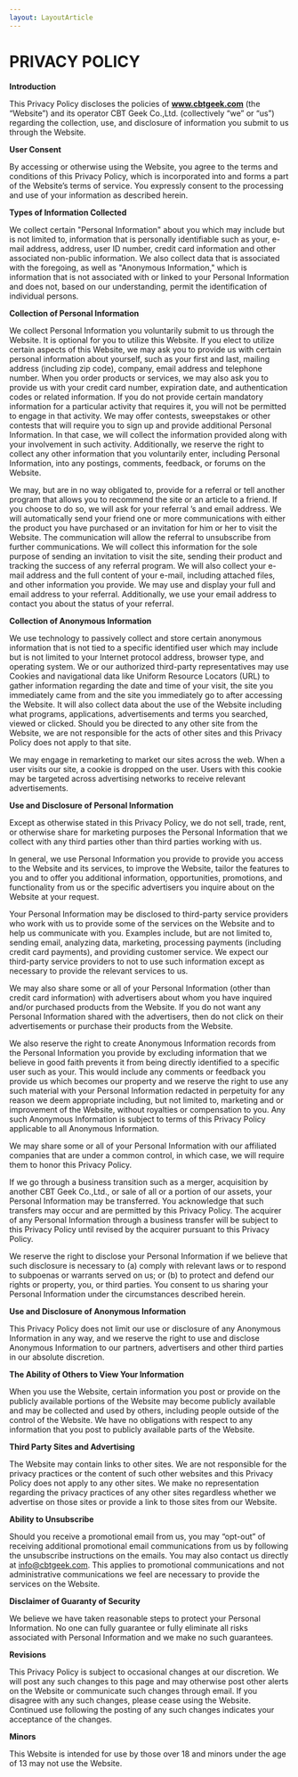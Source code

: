 ```yaml
---
layout: LayoutArticle
---
```


# PRIVACY POLICY

**Introduction**

This Privacy Policy discloses the policies of **www.cbtgeek.com** (the “Website”) and its operator CBT Geek Co.,Ltd.  (collectively “we” or “us”) regarding the collection, use, and disclosure of information you submit to us through the Website.

**User Consent**

By accessing or otherwise using the Website, you agree to the terms and conditions of this Privacy Policy, which is incorporated into and forms a part of the Website’s terms of service.  You expressly consent to the processing and use of your information as described herein.

**Types of Information Collected**

We collect certain "Personal Information" about you which may include but is not limited to, information that is personally identifiable such as your, e-mail address, address, user ID number, credit card information and other associated non-public information.  We also collect data that is associated with the foregoing, as well as "Anonymous Information," which is information that is not associated with or linked to your Personal Information and does not, based on our understanding, permit the identification of individual persons.

**Collection of Personal Information**

We collect Personal Information you voluntarily submit to us through the Website.   It is optional for you to utilize this Website.  If you elect to utilize certain aspects of this Website, we may ask you to provide us with certain personal information about yourself, such as your first and last, mailing address (including zip code), company, email address and telephone number.  When you order products or services, we may also ask you to provide us with your credit card number, expiration date, and authentication codes or related information.  If you do not provide certain mandatory information for a particular activity that requires it, you will not be permitted to engage in that activity.  We may offer contests, sweepstakes or other contests that will require you to sign up and provide additional Personal Information.  In that case, we will collect the information provided along with your involvement in such activity.  Additionally, we reserve the right to collect any other information that you voluntarily enter, including Personal Information, into any postings, comments, feedback, or forums on the Website.

We may, but are in no way obligated to, provide for a referral or tell another program that allows you to recommend the site or an article to a friend.  If you choose to do so, we will ask for your referral ’s and email address. We will automatically send your friend one or more communications with either the product you have purchased or an invitation for him or her to visit the Website.   The communication will allow the referral to unsubscribe from further communications.  We will collect this information for the sole purpose of sending an invitation to visit the site, sending their product and tracking the success of any referral program.    We will also collect your e-mail address and the full content of your e-mail, including attached files, and other information you provide.  We may use and display your full and email address to your referral.  Additionally, we use your email address to contact you about the status of your referral. 

**Collection of Anonymous Information**

We use technology to passively collect and store certain anonymous information that is not tied to a specific identified user which may include but is not limited to your Internet protocol address, browser type, and operating system.   We or our authorized third-party representatives may use Cookies and navigational data like Uniform Resource Locators (URL) to gather information regarding the date and time of your visit, the site you immediately came from and the site you immediately go to after accessing the Website.  It will also collect data about the use of the Website including what programs, applications, advertisements and terms you searched, viewed or clicked.  Should you be directed to any other site from the Website, we are not responsible for the acts of other sites and this Privacy Policy does not apply to that site.

We may engage in remarketing to market our sites across the web. When a user visits our site, a cookie is dropped on the user. Users with this cookie may be targeted across advertising networks to receive relevant advertisements.

**Use and Disclosure of Personal Information**

Except as otherwise stated in this Privacy Policy, we do not sell, trade, rent, or otherwise share for marketing purposes the Personal Information that we collect with any third parties other than third parties working with us. 

In general, we use Personal Information you provide to provide you access to the Website and its services, to improve the Website, tailor the features to you and to offer you additional information, opportunities, promotions, and functionality from us or the specific advertisers you inquire about on the Website at your request.

Your Personal Information may be disclosed to third-party service providers who work with us to provide some of the services on the Website and to help us communicate with you.   Examples include, but are not limited to, sending email, analyzing data, marketing, processing payments (including credit card payments), and providing customer service.  We expect our third-party service providers to not to use such information except as necessary to provide the relevant services to us.

We may also share some or all of your Personal Information (other than credit card information) with advertisers about whom you have inquired and/or purchased products from the Website.    If you do not want any Personal Information shared with the advertisers, then do not click on their advertisements or purchase their products from the Website. 

We also reserve the right to create Anonymous Information records from the Personal Information you provide by excluding information that we believe in good faith prevents it from being directly identified to a specific user such as your.  This would include any comments or feedback you provide us which becomes our property and we reserve the right to use any such material with your Personal Information redacted in perpetuity for any reason we deem appropriate including, but not limited to, marketing and or improvement of the Website, without royalties or compensation to you.  Any such Anonymous Information is subject to terms of this Privacy Policy applicable to all Anonymous Information.

We may share some or all of your Personal Information with our affiliated companies that are under a common control, in which case, we will require them to honor this Privacy Policy.

If we go through a business transition such as a merger, acquisition by another CBT Geek Co.,Ltd., or sale of all or a portion of our assets, your Personal Information may be transferred. You acknowledge that such transfers may occur and are permitted by this Privacy Policy.  The acquirer of any Personal Information through a business transfer will be subject to this Privacy Policy until revised by the acquirer pursuant to this Privacy Policy. 

We reserve the right to disclose your Personal Information if we believe that such disclosure is necessary to (a) comply with relevant laws or to respond to subpoenas or warrants served on us; or (b) to protect and defend our rights or property, you, or third parties.   You consent to us sharing your Personal Information under the circumstances described herein.

**Use and Disclosure of Anonymous Information**

This Privacy Policy does not limit our use or disclosure of any Anonymous Information in any way, and we reserve the right to use and disclose Anonymous Information to our partners, advertisers and other third parties in our absolute discretion.

**The Ability of Others to View Your Information**

When you use the Website, certain information you post or provide on the publicly available portions of the Website may become publicly available and may be collected and used by others, including people outside of the control of the Website.  We have no obligations with respect to any information that you post to publicly available parts of the Website. 

**Third Party Sites and Advertising**

The Website may contain links to other sites.   We are not responsible for the privacy practices or the content of such other websites and this Privacy Policy does not apply to any other sites.  We make no representation regarding the privacy practices of any other sites regardless whether we advertise on those sites or provide a link to those sites from our Website. 

**Ability to Unsubscribe**

Should you receive a promotional email from us, you may “opt-out” of receiving additional promotional email communications from us by following the unsubscribe instructions on the emails.   You may also contact us directly at info@cbtgeek.com.   This applies to promotional communications and not administrative communications we feel are necessary to provide the services on the Website. 

**Disclaimer of Guaranty of Security**

We believe we have taken reasonable steps to protect your Personal Information.  No one can fully guarantee or fully eliminate all risks associated with Personal Information and we make no such guarantees.

**Revisions**

This Privacy Policy is subject to occasional changes at our discretion.  We will post any such changes to this page and may otherwise post other alerts on the Website or communicate such changes through email.  If you disagree with any such changes, please cease using the Website.  Continued use following the posting of any such changes indicates your acceptance of the changes. 

**Minors**

This Website is intended for use by those over 18 and minors under the age of 13 may not use the Website. 